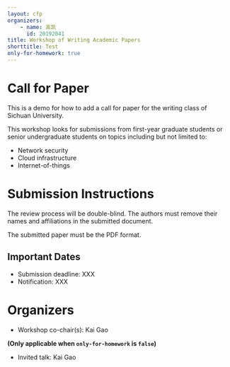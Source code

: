 ```yaml
---
layout: cfp
organizers:
    - name: 高凯
      id: 20192041
title: Workshop of Writing Academic Papers
shorttitle: Test
only-for-homework: true
---
```


# Call for Paper

This is a demo for how to add a call for paper for the writing class of Sichuan University.

This workshop looks for submissions from first-year graduate students or senior
undergraduate students on topics including but not limited to:

- Network security
- Cloud infrastructure
- Internet-of-things

# Submission Instructions

The review process will be double-blind. The authors must remove their names and
affiliations in the submitted document.

The submitted paper must be the PDF format.

## Important Dates

- Submission deadline: XXX
- Notification: XXX

# Organizers

- Workshop co-chair(s): Kai Gao

**(Only applicable when `only-for-homework` is `false`)**

- Invited talk: Kai Gao
